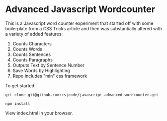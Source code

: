# Advanced Javascript Wordcounter

This is a Javascript word counter experiment that started off with some boilerplate from a CSS Tricks article and then was substantially altered with a variety of added features:

1. Counts Characters  
1. Counts Words  
1. Counts Sentences  
1. Counts Paragraphs  
1. Outputs Text by Sentence Number  
1. Save Words by Highlighting
1. Repo includes "min" css framework

To get started:

    git clone git@github.com:csjcode/javascript-advanced wordcounter.git  

    npm install

View index.html in your browser.
